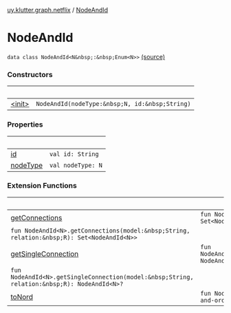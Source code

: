 [uy.klutter.graph.netflix](../index.md) / [NodeAndId](.)


# NodeAndId
`data class NodeAndId<N&nbsp;:&nbsp;Enum<N>>` [(source)](https://github.com/kohesive/klutter/blob/master/netflix-graph-jdk6/src/main/kotlin/uy/klutter/graph/netflix/NetflixGraph.kt#L26)



### Constructors

|&nbsp;|&nbsp;|
|---|---|
| [&lt;init&gt;](-init-.md) | `NodeAndId(nodeType:&nbsp;N, id:&nbsp;String)` |

### Properties

|&nbsp;|&nbsp;|
|---|---|
| [id](id.md) | `val id: String` |
| [nodeType](node-type.md) | `val nodeType: N` |

### Extension Functions

|&nbsp;|&nbsp;|
|---|---|
| [getConnections](../../uy.klutter.graph.netflix.internal/-read-only-graph/get-connections.md) | `fun NodeAndId<N>.getConnections(relation:&nbsp;R): Set<NodeAndId<N>>`
`fun NodeAndId<N>.getConnections(model:&nbsp;String, relation:&nbsp;R): Set<NodeAndId<N>>` |
| [getSingleConnection](../../uy.klutter.graph.netflix.internal/-read-only-graph/get-single-connection.md) | `fun NodeAndId<N>.getSingleConnection(relation:&nbsp;R): NodeAndId<N>?`
`fun NodeAndId<N>.getSingleConnection(model:&nbsp;String, relation:&nbsp;R): NodeAndId<N>?` |
| [toNord](../../uy.klutter.graph.netflix.internal/-graph-ordinal-container/to-nord.md) | `fun NodeAndId<N>.toNord(): [NodeAndOrd](../-node-and-ord/index.md)<N>` |
